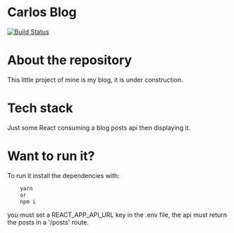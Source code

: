# Carlos Blog

[![Build Status](https://travis-ci.org/joemccann/dillinger.svg?branch=master)](https://travis-ci.org/joemccann/dillinger)
# About the repository

This little project of mine is my blog, it is under construction.

# Tech stack

Just some React consuming a blog posts api then displaying it.

# Want to run it?
To run it install the dependencies with:
```sh
    yarn
    or
    npm i
```
you must set a REACT_APP_API_URL key in the .env file, the api must return the posts in a '/posts' route.
